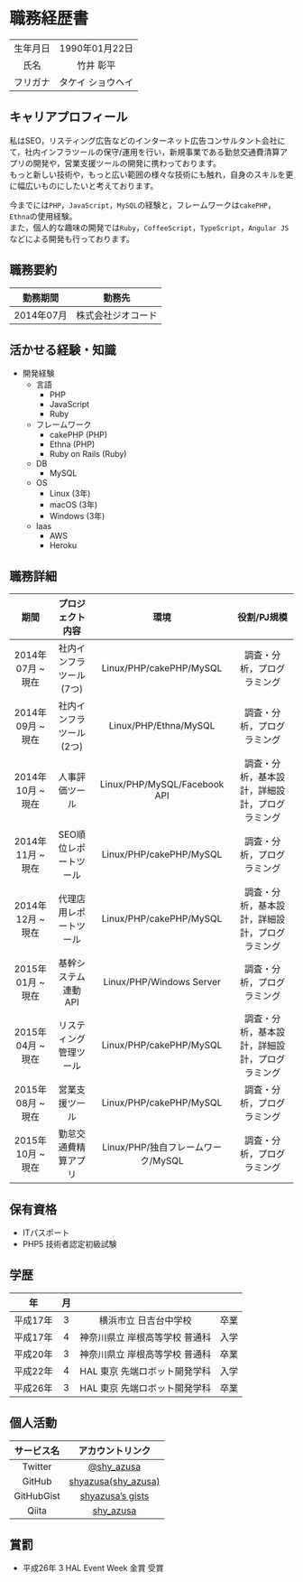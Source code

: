 # 職務経歴書

|||
|:---:|:-----:|
|生年月日|1990年01月22日|
|氏名|竹井 彰平|
|フリガナ|タケイ ショウヘイ|

## キャリアプロフィール

私はSEO，リスティング広告などのインターネット広告コンサルタント会社にて，社内インフラツールの保守/運用を行い，新規事業である勤怠交通費清算アプリの開発や，営業支援ツールの開発に携わっております。  
もっと新しい技術や，もっと広い範囲の様々な技術にも触れ，自身のスキルを更に幅広いものにしたいと考えております。

今までには`PHP`，`JavaScript`，`MySQL`の経験と，フレームワークは`cakePHP`，`Ethna`の使用経験。  
また，個人的な趣味の開発では`Ruby`，`CoffeeScript`，`TypeScript`，`Angular JS`などによる開発も行っております。

## 職務要約

|勤務期間|勤務先|
|:---:|:-----:|
|2014年07月|株式会社ジオコード|

## 活かせる経験・知識

- 開発経験
  - 言語
    - PHP
    - JavaScript
    - Ruby
  - フレームワーク
    - cakePHP (PHP)
    - Ethna (PHP)
    - Ruby on Rails (Ruby)
  - DB
    - MySQL
  - OS
    - Linux (3年)
    - macOS (3年)
    - Windows (3年)
  - Iaas
    - AWS
    - Heroku

## 職務詳細

|期間|プロジェクト内容|環境|役割/PJ規模|
|:---:|:---:|:---:|:---:|
|2014年07月 ~ 現在|社内インフラツール(7つ)|Linux/PHP/cakePHP/MySQL|調査・分析，プログラミング|
|2014年09月 ~ 現在|社内インフラツール(2つ)|Linux/PHP/Ethna/MySQL|調査・分析，プログラミング|
|2014年10月 ~ 現在|人事評価ツール|Linux/PHP/MySQL/Facebook API|調査・分析，基本設計，詳細設計，プログラミング|
|2014年11月 ~ 現在|SEO順位レポートツール|Linux/PHP/cakePHP/MySQL|調査・分析，プログラミング|
|2014年12月 ~ 現在|代理店用レポートツール|Linux/PHP/cakePHP/MySQL|調査・分析，基本設計，詳細設計，プログラミング|
|2015年01月 ~ 現在|基幹システム連動API|Linux/PHP/Windows Server|調査・分析，プログラミング|
|2015年04月 ~ 現在|リスティング管理ツール|Linux/PHP/cakePHP/MySQL|調査・分析，基本設計，詳細設計，プログラミング|
|2015年08月 ~ 現在|営業支援ツール|Linux/PHP/cakePHP/MySQL|調査・分析，プログラミング|
|2015年10月 ~ 現在|勤怠交通費精算アプリ|Linux/PHP/独自フレームワーク/MySQL|調査・分析，プログラミング|

## 保有資格

- ITパスポート
- PHP5 技術者認定初級試験

## 学歴

|年|月|||
|:---:|:---:|:---:|:---:|
|平成17年|3|横浜市立 日吉台中学校|卒業|
|平成17年|4|神奈川県立 岸根高等学校 普通科|入学|
|平成20年|3|神奈川県立 岸根高等学校 普通科|卒業|
|平成22年|4|HAL 東京 先端ロボット開発学科|入学|
|平成26年|3|HAL 東京 先端ロボット開発学科|卒業|

## 個人活動

|サービス名|アカウントリンク|
|:---:|:---:|
|Twitter|[@shy_azusa](https://twitter.com/shy_azusa)|
|GitHub|[shyazusa(shy_azusa)](https://github.com/shyazusa)|
|GitHubGist|[shyazusa’s gists](https://gist.github.com/shyazusa)|
|Qiita|[shy_azusa](http://qiita.com/shy_azusa)|

## 賞罰

- 平成26年 3 HAL Event Week 金賞 受賞
